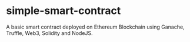# simple-smart-contract
A basic smart contract deployed on Ethereum Blockchain using Ganache, Truffle, Web3, Solidity and NodeJS.
